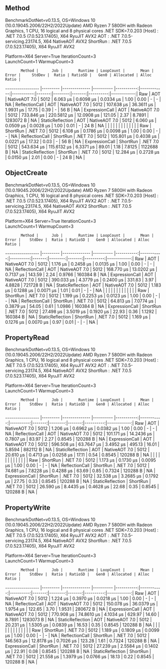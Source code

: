 
## Method

BenchmarkDotNet=v0.13.5, OS=Windows 10 (10.0.19045.2006/22H2/2022Update)
AMD Ryzen 7 5800H with Radeon Graphics, 1 CPU, 16 logical and 8 physical cores
.NET SDK=7.0.203
  [Host]   : .NET 7.0.5 (7.0.523.17405), X64 RyuJIT AVX2
  AOT      : .NET 7.0.5-servicing.23174.5, X64 NativeAOT AVX2
  ShortRun : .NET 7.0.5 (7.0.523.17405), X64 RyuJIT AVX2

Platform=X64  Server=True  IterationCount=3  
LaunchCount=1  WarmupCount=3  

           Method |      Job |       Runtime | LoopCount |       Mean |       Error |     StdDev |  Ratio | RatioSD |   Gen0 | Allocated | Alloc Ratio |
----------------- |--------- |-------------- |---------- |-----------:|------------:|-----------:|-------:|--------:|-------:|----------:|------------:|
              Raw |      AOT | NativeAOT 7.0 |      5012 |   6.063 μs |   0.6098 μs |  0.0334 μs |   1.00 |    0.00 |      - |         - |          NA |
   ReflectionCall |      AOT | NativeAOT 7.0 |      5012 | 107.638 μs |  36.3611 μs |  1.9931 μs |  17.75 |    0.39 |      - |      56 B |          NA |
   ExpressionCall |      AOT | NativeAOT 7.0 |      5012 | 733.846 μs | 220.5812 μs | 12.0908 μs | 121.05 |    2.37 | 8.7891 | 1283072 B |          NA |
 StaticReflection |      AOT | NativeAOT 7.0 |      5012 |   6.060 μs |   0.0509 μs |  0.0028 μs |   1.00 |    0.01 |      - |      24 B |          NA |
                  |          |               |           |            |             |            |        |         |        |           |             |
              Raw | ShortRun |      .NET 7.0 |      5012 |   6.108 μs |   0.1786 μs |  0.0098 μs |   1.00 |    0.00 |      - |         - |          NA |
   ReflectionCall | ShortRun |      .NET 7.0 |      5012 | 105.801 μs |   0.4038 μs |  0.0221 μs |  17.32 |    0.03 |      - |      56 B |          NA |
   ExpressionCall | ShortRun |      .NET 7.0 |      5012 | 543.634 μs | 115.6132 μs |  6.3371 μs |  89.01 |    1.18 | 7.8125 | 1122688 B |          NA |
 StaticReflection | ShortRun |      .NET 7.0 |      5012 |  12.284 μs |   0.2728 μs |  0.0150 μs |   2.01 |    0.00 |      - |      24 B |          NA |


## ObjectCreate


BenchmarkDotNet=v0.13.5, OS=Windows 10 (10.0.19045.2006/22H2/2022Update)
AMD Ryzen 7 5800H with Radeon Graphics, 1 CPU, 16 logical and 8 physical cores
.NET SDK=7.0.203
  [Host]   : .NET 7.0.5 (7.0.523.17405), X64 RyuJIT AVX2
  AOT      : .NET 7.0.5-servicing.23174.5, X64 NativeAOT AVX2
  ShortRun : .NET 7.0.5 (7.0.523.17405), X64 RyuJIT AVX2

Platform=X64  Server=True  IterationCount=3  
LaunchCount=1  WarmupCount=3  

           Method |      Job |       Runtime | LoopCount |       Mean |      Error |    StdDev |  Ratio | RatioSD |   Gen0 | Allocated | Alloc Ratio |
----------------- |--------- |-------------- |---------- |-----------:|-----------:|----------:|-------:|--------:|-------:|----------:|------------:|
              Raw |      AOT | NativeAOT 7.0 |      5012 |   1.176 μs |  0.2458 μs | 0.0135 μs |   1.00 |    0.00 |      - |         - |          NA |
   ReflectionCall |      AOT | NativeAOT 7.0 |      5012 | 168.770 μs | 13.0202 μs | 0.7137 μs | 143.59 |    2.24 | 0.9766 |  160384 B |          NA |
   ExpressionCall |      AOT | NativeAOT 7.0 |      5012 | 390.033 μs |  4.3779 μs | 0.2400 μs | 331.83 |    3.97 | 4.8828 |  721728 B |          NA |
 StaticReflection |      AOT | NativeAOT 7.0 |      5012 |   1.183 μs |  0.1288 μs | 0.0071 μs |   1.01 |    0.01 |      - |         - |          NA |
                  |          |               |           |            |            |           |        |         |        |           |             |
              Raw | ShortRun |      .NET 7.0 |      5012 |   1.199 μs |  0.2253 μs | 0.0123 μs |   1.00 |    0.00 |      - |         - |          NA |
   ReflectionCall | ShortRun |      .NET 7.0 |      5012 |  64.813 μs |  7.0774 μs | 0.3879 μs |  54.05 |    0.61 | 1.0986 |  160384 B |          NA |
   ExpressionCall | ShortRun |      .NET 7.0 |      5012 |  27.498 μs |  3.5019 μs | 0.1920 μs |  22.93 |    0.36 | 1.1292 |  160384 B |          NA |
 StaticReflection | ShortRun |      .NET 7.0 |      5012 |   1.169 μs |  0.1276 μs | 0.0070 μs |   0.97 |    0.01 |      - |         - |          NA |

## PropertyRead


BenchmarkDotNet=v0.13.5, OS=Windows 10 (10.0.19045.2006/22H2/2022Update)
AMD Ryzen 7 5800H with Radeon Graphics, 1 CPU, 16 logical and 8 physical cores
.NET SDK=7.0.203
  [Host]   : .NET 7.0.5 (7.0.523.17405), X64 RyuJIT AVX2
  AOT      : .NET 7.0.5-servicing.23174.5, X64 NativeAOT AVX2
  ShortRun : .NET 7.0.5 (7.0.523.17405), X64 RyuJIT AVX2

Platform=X64  Server=True  IterationCount=3  
LaunchCount=1  WarmupCount=3  

           Method |      Job |       Runtime | LoopCount |       Mean |      Error |    StdDev |  Ratio | RatioSD |   Gen0 | Allocated | Alloc Ratio |
----------------- |--------- |-------------- |---------- |-----------:|-----------:|----------:|-------:|--------:|-------:|----------:|------------:|
              Raw |      AOT | NativeAOT 7.0 |      5012 |   1.206 μs |  0.6962 μs | 0.0382 μs |   1.00 |    0.00 |      - |         - |          NA |
   ReflectionCall |      AOT | NativeAOT 7.0 |      5012 | 101.171 μs | 14.2436 μs | 0.7807 μs |  83.97 |    2.27 | 0.8545 |  120288 B |          NA |
   ExpressionCall |      AOT | NativeAOT 7.0 |      5012 | 596.508 μs | 63.7647 μs | 3.4952 μs | 495.13 |   16.01 | 5.8594 |  882112 B |          NA |
 StaticReflection |      AOT | NativeAOT 7.0 |      5012 |  20.610 μs |  0.4713 μs | 0.0258 μs |  17.11 |    0.54 | 0.8545 |  120288 B |          NA |
                  |          |               |           |            |            |           |        |         |        |           |             |
              Raw | ShortRun |      .NET 7.0 |      5012 |   1.173 μs |  0.1730 μs | 0.0095 μs |   1.00 |    0.00 |      - |         - |          NA |
   ReflectionCall | ShortRun |      .NET 7.0 |      5012 |  74.681 μs |  7.8228 μs | 0.4288 μs |  63.69 |    0.85 | 0.7324 |  120288 B |          NA |
   ExpressionCall | ShortRun |      .NET 7.0 |      5012 |  32.538 μs |  3.2685 μs | 0.1792 μs |  27.75 |    0.33 | 0.8545 |  120288 B |          NA |
 StaticReflection | ShortRun |      .NET 7.0 |      5012 |  26.590 μs |  8.4435 μs | 0.4628 μs |  22.68 |    0.35 | 0.8545 |  120288 B |          NA |

## PropertyWrite


BenchmarkDotNet=v0.13.5, OS=Windows 10 (10.0.19045.2006/22H2/2022Update)
AMD Ryzen 7 5800H with Radeon Graphics, 1 CPU, 16 logical and 8 physical cores
.NET SDK=7.0.203
  [Host]   : .NET 7.0.5 (7.0.523.17405), X64 RyuJIT AVX2
  AOT      : .NET 7.0.5-servicing.23174.5, X64 NativeAOT AVX2
  ShortRun : .NET 7.0.5 (7.0.523.17405), X64 RyuJIT AVX2

Platform=X64  Server=True  IterationCount=3  
LaunchCount=1  WarmupCount=3  

           Method |      Job |       Runtime | LoopCount |       Mean |      Error |    StdDev |  Ratio | RatioSD |   Gen0 | Allocated | Alloc Ratio |
----------------- |--------- |-------------- |---------- |-----------:|-----------:|----------:|-------:|--------:|-------:|----------:|------------:|
              Raw |      AOT | NativeAOT 7.0 |      5012 |   1.224 μs |  0.3970 μs | 0.0218 μs |   1.00 |    0.00 |      - |         - |          NA |
   ReflectionCall |      AOT | NativeAOT 7.0 |      5012 | 150.078 μs | 36.0379 μs | 1.9754 μs | 122.65 |    3.70 | 1.9531 |  280672 B |          NA |
   ExpressionCall |      AOT | NativeAOT 7.0 |      5012 | 770.908 μs | 74.8610 μs | 4.1034 μs | 629.97 |   14.60 | 8.7891 | 1283073 B |          NA |
 StaticReflection |      AOT | NativeAOT 7.0 |      5012 |  20.231 μs |  1.5305 μs | 0.0839 μs |  16.53 |    0.35 | 0.8545 |  120288 B |          NA |
                  |          |               |           |            |            |           |        |         |        |           |             |
              Raw | ShortRun |      .NET 7.0 |      5012 |   1.189 μs |  0.1809 μs | 0.0099 μs |   1.00 |    0.00 |      - |         - |          NA |
   ReflectionCall | ShortRun |      .NET 7.0 |      5012 | 146.563 μs | 12.8178 μs | 0.7026 μs | 123.28 |    1.61 | 0.7324 |  120288 B |          NA |
   ExpressionCall | ShortRun |      .NET 7.0 |      5012 |  27.239 μs |  2.5584 μs | 0.1402 μs |  22.91 |    0.08 | 0.8545 |  120288 B |          NA |
 StaticReflection | ShortRun |      .NET 7.0 |      5012 |  21.558 μs |  1.3979 μs | 0.0766 μs |  18.13 |    0.22 | 0.8545 |  120288 B |          NA |
